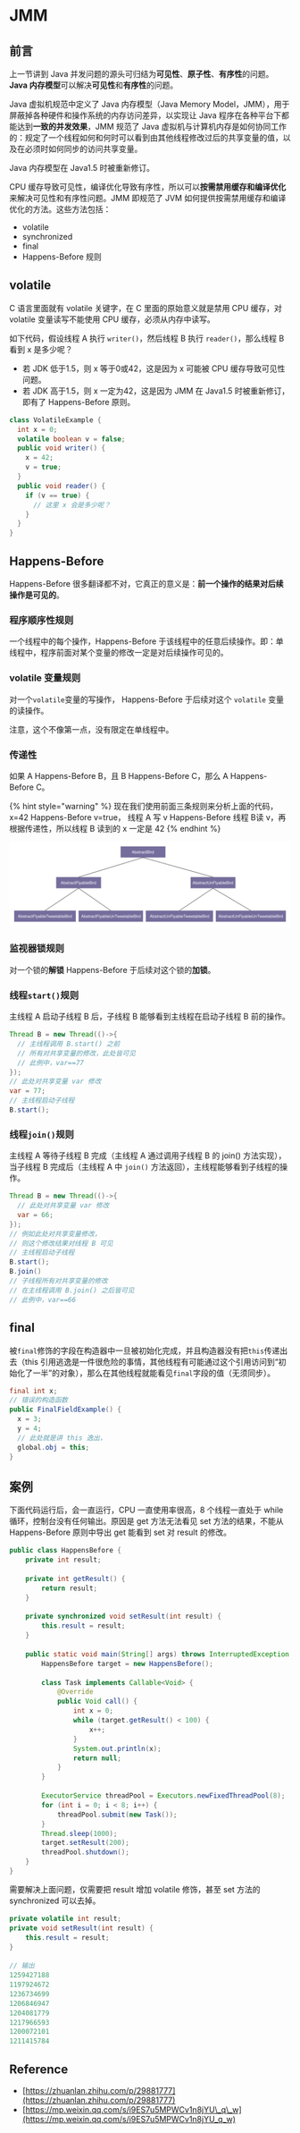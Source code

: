 # JMM

## 前言

上一节讲到 Java 并发问题的源头可归结为**可见性**、**原子性**、**有序性**的问题。**Java 内存模型**可以解决**可见性**和**有序性**的问题。

Java 虚拟机规范中定义了 Java 内存模型（Java Memory Model，JMM），用于屏蔽掉各种硬件和操作系统的内存访问差异，以实现让 Java 程序在各种平台下都能达到**一致的并发效果**，JMM 规范了 Java 虚拟机与计算机内存是如何协同工作的：规定了一个线程如何和何时可以看到由其他线程修改过后的共享变量的值，以及在必须时如何同步的访问共享变量。

Java 内存模型在 Java1.5 时被重新修订。

CPU 缓存导致可见性，编译优化导致有序性，所以可以**按需禁用缓存和编译优化**来解决可见性和有序性问题。JMM 即规范了 JVM 如何提供按需禁用缓存和编译优化的方法。这些方法包括：

* volatile
* synchronized
* final
* Happens-Before 规则

## volatile

C 语言里面就有 volatile 关键字，在 C 里面的原始意义就是禁用 CPU 缓存，对 volatile 变量读写不能使用 CPU 缓存，必须从内存中读写。

如下代码，假设线程 A 执行 `writer()`，然后线程 B 执行 `reader()`，那么线程 B 看到 x 是多少呢？

* 若 JDK 低于1.5，则 x 等于0或42，这是因为 x 可能被 CPU 缓存导致可见性问题。
* 若 JDK 高于1.5，则 x 一定为42，这是因为 JMM 在 Java1.5 时被重新修订，即有了 Happens-Before 原则。

```java
class VolatileExample {
  int x = 0;
  volatile boolean v = false;
  public void writer() {
    x = 42;
    v = true;
  }
  public void reader() {
    if (v == true) {
      // 这里 x 会是多少呢？
    }
  }
}
```

## Happens-Before

Happens-Before 很多翻译都不对，它真正的意义是：**前一个操作的结果对后续操作是可见的**。

### 程序顺序性规则

一个线程中的每个操作，Happens-Before 于该线程中的任意后续操作。即：单线程中，程序前面对某个变量的修改一定是对后续操作可见的。

### volatile 变量规则

对一个`volatile`变量的写操作， Happens-Before 于后续对这个 `volatile` 变量的读操作。

注意，这个不像第一点，没有限定在单线程中。

### 传递性

如果 A Happens-Before B，且 B Happens-Before C，那么 A Happens-Before C。

{% hint style="warning" %}
现在我们使用前面三条规则来分析上面的代码，x=42 Happens-Before v=true， 线程 A 写 v Happens-Before 线程 B读 v，再根据传递性，所以线程 B 读到的 x 一定是 42
{% endhint %}

![](../../.gitbook/assets/image%20%28110%29.png)

### 监视器锁规则

对一个锁的**解锁** Happens-Before 于后续对这个锁的**加锁**。

### 线程`start()`规则

主线程 A 启动子线程 B 后，子线程 B 能够看到主线程在启动子线程 B 前的操作。

```java
Thread B = new Thread(()->{
  // 主线程调用 B.start() 之前
  // 所有对共享变量的修改，此处皆可见
  // 此例中，var==77
});
// 此处对共享变量 var 修改
var = 77;
// 主线程启动子线程
B.start();
```

### 线程`join()`规则

主线程 A 等待子线程 B 完成（主线程 A 通过调用子线程 B 的 join\(\) 方法实现），当子线程 B 完成后（主线程 A 中 `join()` 方法返回），主线程能够看到子线程的操作。

```java
Thread B = new Thread(()->{
  // 此处对共享变量 var 修改
  var = 66;
});
// 例如此处对共享变量修改，
// 则这个修改结果对线程 B 可见
// 主线程启动子线程
B.start();
B.join()
// 子线程所有对共享变量的修改
// 在主线程调用 B.join() 之后皆可见
// 此例中，var==66
```

## final

被`final`修饰的字段在构造器中一旦被初始化完成，并且构造器没有把`this`传递出去（this 引用逃逸是一件很危险的事情，其他线程有可能通过这个引用访问到“初始化了一半”的对象），那么在其他线程就能看见`final`字段的值（无须同步）。

```java
final int x;
// 错误的构造函数
public FinalFieldExample() { 
  x = 3;
  y = 4;
  // 此处就是讲 this 逸出，
  global.obj = this;
}
```

## 案例

下面代码运行后，会一直运行，CPU 一直使用率很高，8 个线程一直处于 while 循环，控制台没有任何输出。原因是 get 方法无法看见 set 方法的结果，不能从 Happens-Before 原则中导出 get 能看到 set 对 result 的修改。

```java
public class HappensBefore {
    private int result;

    private int getResult() {
        return result;
    }

    private synchronized void setResult(int result) {
        this.result = result;
    }

    public static void main(String[] args) throws InterruptedException {
        HappensBefore target = new HappensBefore();

        class Task implements Callable<Void> {
            @Override
            public Void call() {
                int x = 0;
                while (target.getResult() < 100) {
                    x++;
                }
                System.out.println(x);
                return null;
            }
        }

        ExecutorService threadPool = Executors.newFixedThreadPool(8);
        for (int i = 0; i < 8; i++) {
            threadPool.submit(new Task());
        }
        Thread.sleep(1000);
        target.setResult(200);
        threadPool.shutdown();
    }
}
```

需要解决上面问题，仅需要把 result 增加 volatile 修饰，甚至 set 方法的 synchronized 可以去掉。

```java
private volatile int result;
private void setResult(int result) {
    this.result = result;
}

// 输出
1259427188
1197924672
1236734699
1206846947
1204081779
1217966593
1200072101
1211415784
```

## Reference

* [https://zhuanlan.zhihu.com/p/29881777](https://zhuanlan.zhihu.com/p/29881777)
* [https://mp.weixin.qq.com/s/i9ES7u5MPWCv1n8jYU\_q\_w](https://mp.weixin.qq.com/s/i9ES7u5MPWCv1n8jYU_q_w)

